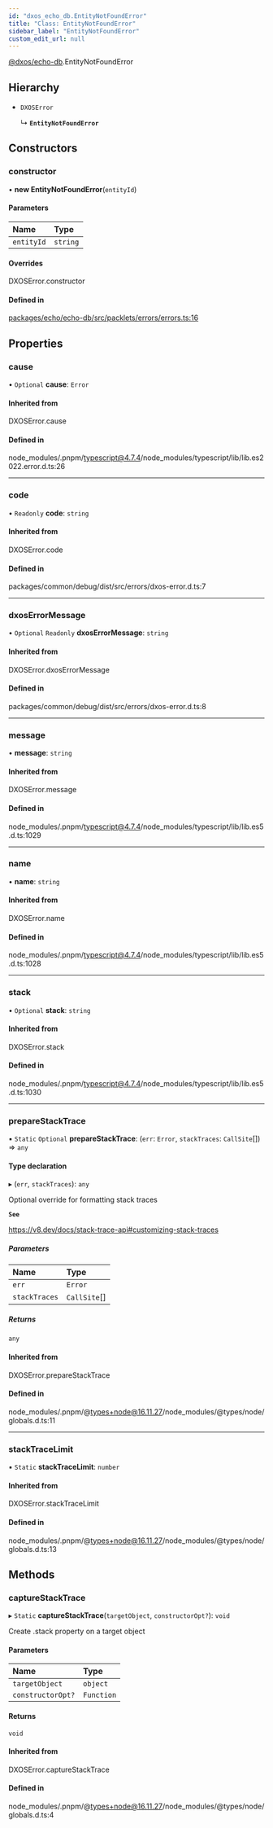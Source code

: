 ```yaml
---
id: "dxos_echo_db.EntityNotFoundError"
title: "Class: EntityNotFoundError"
sidebar_label: "EntityNotFoundError"
custom_edit_url: null
---
```


[@dxos/echo-db](../modules/dxos_echo_db.md).EntityNotFoundError

## Hierarchy

- `DXOSError`

  ↳ **`EntityNotFoundError`**

## Constructors

### constructor

• **new EntityNotFoundError**(`entityId`)

#### Parameters

| Name | Type |
| :------ | :------ |
| `entityId` | `string` |

#### Overrides

DXOSError.constructor

#### Defined in

[packages/echo/echo-db/src/packlets/errors/errors.ts:16](https://github.com/dxos/dxos/blob/b06737400/packages/echo/echo-db/src/packlets/errors/errors.ts#L16)

## Properties

### cause

• `Optional` **cause**: `Error`

#### Inherited from

DXOSError.cause

#### Defined in

node_modules/.pnpm/typescript@4.7.4/node_modules/typescript/lib/lib.es2022.error.d.ts:26

___

### code

• `Readonly` **code**: `string`

#### Inherited from

DXOSError.code

#### Defined in

packages/common/debug/dist/src/errors/dxos-error.d.ts:7

___

### dxosErrorMessage

• `Optional` `Readonly` **dxosErrorMessage**: `string`

#### Inherited from

DXOSError.dxosErrorMessage

#### Defined in

packages/common/debug/dist/src/errors/dxos-error.d.ts:8

___

### message

• **message**: `string`

#### Inherited from

DXOSError.message

#### Defined in

node_modules/.pnpm/typescript@4.7.4/node_modules/typescript/lib/lib.es5.d.ts:1029

___

### name

• **name**: `string`

#### Inherited from

DXOSError.name

#### Defined in

node_modules/.pnpm/typescript@4.7.4/node_modules/typescript/lib/lib.es5.d.ts:1028

___

### stack

• `Optional` **stack**: `string`

#### Inherited from

DXOSError.stack

#### Defined in

node_modules/.pnpm/typescript@4.7.4/node_modules/typescript/lib/lib.es5.d.ts:1030

___

### prepareStackTrace

▪ `Static` `Optional` **prepareStackTrace**: (`err`: `Error`, `stackTraces`: `CallSite`[]) => `any`

#### Type declaration

▸ (`err`, `stackTraces`): `any`

Optional override for formatting stack traces

**`See`**

https://v8.dev/docs/stack-trace-api#customizing-stack-traces

##### Parameters

| Name | Type |
| :------ | :------ |
| `err` | `Error` |
| `stackTraces` | `CallSite`[] |

##### Returns

`any`

#### Inherited from

DXOSError.prepareStackTrace

#### Defined in

node_modules/.pnpm/@types+node@16.11.27/node_modules/@types/node/globals.d.ts:11

___

### stackTraceLimit

▪ `Static` **stackTraceLimit**: `number`

#### Inherited from

DXOSError.stackTraceLimit

#### Defined in

node_modules/.pnpm/@types+node@16.11.27/node_modules/@types/node/globals.d.ts:13

## Methods

### captureStackTrace

▸ `Static` **captureStackTrace**(`targetObject`, `constructorOpt?`): `void`

Create .stack property on a target object

#### Parameters

| Name | Type |
| :------ | :------ |
| `targetObject` | `object` |
| `constructorOpt?` | `Function` |

#### Returns

`void`

#### Inherited from

DXOSError.captureStackTrace

#### Defined in

node_modules/.pnpm/@types+node@16.11.27/node_modules/@types/node/globals.d.ts:4
